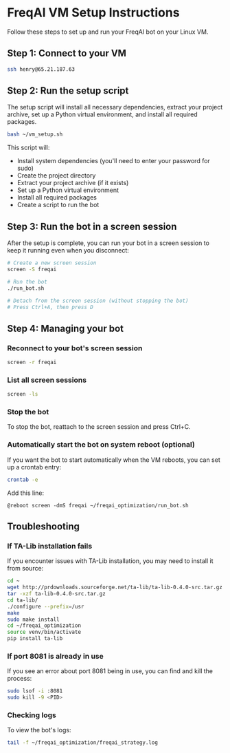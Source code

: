 # FreqAI VM Setup Instructions

Follow these steps to set up and run your FreqAI bot on your Linux VM.

## Step 1: Connect to your VM

```bash
ssh henry@65.21.187.63
```

## Step 2: Run the setup script

The setup script will install all necessary dependencies, extract your project archive, set up a Python virtual environment, and install all required packages.

```bash
bash ~/vm_setup.sh
```

This script will:
- Install system dependencies (you'll need to enter your password for sudo)
- Create the project directory
- Extract your project archive (if it exists)
- Set up a Python virtual environment
- Install all required packages
- Create a script to run the bot

## Step 3: Run the bot in a screen session

After the setup is complete, you can run your bot in a screen session to keep it running even when you disconnect:

```bash
# Create a new screen session
screen -S freqai

# Run the bot
./run_bot.sh

# Detach from the screen session (without stopping the bot)
# Press Ctrl+A, then press D
```

## Step 4: Managing your bot

### Reconnect to your bot's screen session

```bash
screen -r freqai
```

### List all screen sessions

```bash
screen -ls
```

### Stop the bot

To stop the bot, reattach to the screen session and press Ctrl+C.

### Automatically start the bot on system reboot (optional)

If you want the bot to start automatically when the VM reboots, you can set up a crontab entry:

```bash
crontab -e
```

Add this line:

```
@reboot screen -dmS freqai ~/freqai_optimization/run_bot.sh
```

## Troubleshooting

### If TA-Lib installation fails

If you encounter issues with TA-Lib installation, you may need to install it from source:

```bash
cd ~
wget http://prdownloads.sourceforge.net/ta-lib/ta-lib-0.4.0-src.tar.gz
tar -xzf ta-lib-0.4.0-src.tar.gz
cd ta-lib/
./configure --prefix=/usr
make
sudo make install
cd ~/freqai_optimization
source venv/bin/activate
pip install ta-lib
```

### If port 8081 is already in use

If you see an error about port 8081 being in use, you can find and kill the process:

```bash
sudo lsof -i :8081
sudo kill -9 <PID>
```

### Checking logs

To view the bot's logs:

```bash
tail -f ~/freqai_optimization/freqai_strategy.log
``` 